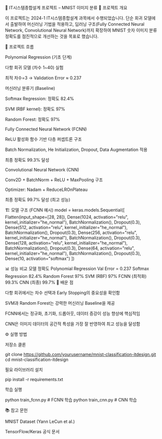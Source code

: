 🧠 IT시스템종합설계 프로젝트 – MNIST 이미지 분류
📌 프로젝트 개요

이 프로젝트는 2024-1 IT시스템종합설계 과목에서 수행되었습니다.
단순 회귀 모델에서 출발하여 머신러닝 기법을 적용하고, 딥러닝 구조(Fully Connected Neural Network, Convolutional Neural Network)까지 확장하여 MNIST 숫자 이미지 분류 정확도를 점진적으로 개선하는 것을 목표로 했습니다.

🚀 프로젝트 흐름

Polynomial Regression (기초 단계)

다항 회귀 모델 (차수 1~40) 실험

최적 차수=3 → Validation Error ≈ 0.237

머신러닝 분류기 (Baseline)

Softmax Regression: 정확도 82.4%

SVM (RBF kernel): 정확도 97%

Random Forest: 정확도 97%

Fully Connected Neural Network (FCNN)

ReLU 활성화 함수 기반 다층 퍼셉트론 구조

Batch Normalization, He Initialization, Dropout, Data Augmentation 적용

최종 정확도 99.3% 달성

Convolutional Neural Network (CNN)

Conv2D + BatchNorm + ReLU + MaxPooling 구조

Optimizer: Nadam + ReduceLROnPlateau

최종 정확도 99.7% 달성 (최고 성능)

🏗 모델 구조 (FCNN 예시)
model = keras.models.Sequential([
    Flatten(input_shape=[28, 28]),
    Dense(1024, activation="relu", kernel_initializer="he_normal"),
    BatchNormalization(),
    Dropout(0.3),
    Dense(512, activation="relu", kernel_initializer="he_normal"),
    BatchNormalization(),
    Dropout(0.3),
    Dense(256, activation="relu", kernel_initializer="he_normal"),
    BatchNormalization(),
    Dropout(0.3),
    Dense(128, activation="relu", kernel_initializer="he_normal"),
    BatchNormalization(),
    Dropout(0.3),
    Dense(64, activation="relu", kernel_initializer="he_normal"),
    BatchNormalization(),
    Dropout(0.3),
    Dense(10, activation="softmax")
])

📊 성능 비교
모델	정확도
Polynomial Regression	Val Error = 0.237
Softmax Regression	82.4%
Random Forest	97%
SVM (RBF)	97%
FCNN (최적화)	99.3%
CNN (최종)	99.7%
🎯 배운 점

다항 회귀에서는 차수 선택과 Early Stopping의 중요성을 확인함

SVM과 Random Forest는 강력한 머신러닝 Baseline을 제공

FCNN에서는 정규화, 초기화, 드롭아웃, 데이터 증강이 성능 향상에 핵심적임

CNN은 이미지 데이터의 공간적 특성을 가장 잘 반영하여 최고 성능을 달성함

⚙️ 실행 방법

저장소 클론

git clone https://github.com/yourusername/mnist-classification-itdesign.git
cd mnist-classification-itdesign


필요 라이브러리 설치

pip install -r requirements.txt


학습 실행

python train_fcnn.py   # FCNN 학습
python train_cnn.py    # CNN 학습

📚 참고 문헌

MNIST Dataset (Yann LeCun et al.)

TensorFlow/Keras 공식 문서
